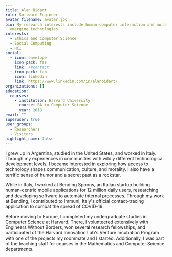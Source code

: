 ```yaml
---
title: Alan Bidart
role: Software Engineer
avatar_filename: avatar.jpg
bio: My research interests include human-computer interaction and morality in
  emerging technologies.
interests:
  - Ethics and Computer Science
  - Social Computing
  - HCI
social:
  - icon: envelope
    icon_pack: fas
    link: /#contact
  - icon_pack: fab
    icon: linkedin
    link: https://www.linkedin.com/in/alanbidart/
organizations: []
education:
  courses:
    - institution: Harvard University
      course: BA in Computer Science
      year: 2018
email: ""
superuser: true
user_groups:
  - Researchers
  - Visitors
highlight_name: false
---
```

I grew up in Argentina, studied in the United States, and worked in Italy. Through my experiences in communities with wildly different technological development levels, I became interested in exploring how access to technology shapes communication, culture, and morality. I also have a terrific sense of humor and a secret past as a rockstar.

While in Italy, I worked at Bending Spoons, an Italian startup building human-centric mobile applications for 12 million daily users, researching and developing software to automate internal processes. Through my work at Bending, I contributed to Immuni, Italy's official contact-tracing application to combat the spread of COVID-19.

Before moving to Europe, I completed my undergraduate studies in Computer Science at Harvard. There, I volunteered extensively with Engineers Without Borders, won several research fellowships, and participated of the Harvard Innovation Lab's Venture Incubation Program with one of the projects my roommate and I started. Additionally, I was part of the teaching staff for courses in the Mathematics and Computer Science departments.